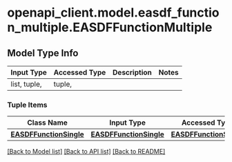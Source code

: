# openapi_client.model.easdf_function_multiple.EASDFFunctionMultiple

## Model Type Info
Input Type | Accessed Type | Description | Notes
------------ | ------------- | ------------- | -------------
list, tuple,  | tuple,  |  | 

### Tuple Items
Class Name | Input Type | Accessed Type | Description | Notes
------------- | ------------- | ------------- | ------------- | -------------
[**EASDFFunctionSingle**](EASDFFunctionSingle.md) | [**EASDFFunctionSingle**](EASDFFunctionSingle.md) | [**EASDFFunctionSingle**](EASDFFunctionSingle.md) |  | 

[[Back to Model list]](../../README.md#documentation-for-models) [[Back to API list]](../../README.md#documentation-for-api-endpoints) [[Back to README]](../../README.md)


